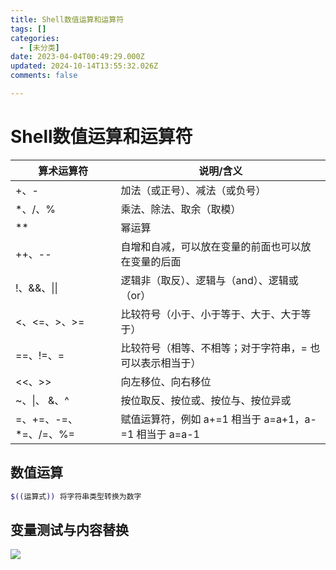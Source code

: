 ```yaml
---
title: Shell数值运算和运算符
tags: []
categories:
  - [未分类]
date: 2023-04-04T00:49:29.000Z
updated: 2024-10-14T13:55:32.026Z
comments: false

---
```


<!--more-->
# Shell数值运算和运算符

| 算术运算符            | 说明/含义                                                |
| --------------------- | -------------------------------------------------------- |
| +、-                  | 加法（或正号）、减法（或负号）                           |
| *、/、%               | 乘法、除法、取余（取模）                                 |
| **                    | 幂运算                                                   |
| ++、--                | 自增和自减，可以放在变量的前面也可以放在变量的后面       |
| !、&&、\|\|           | 逻辑非（取反）、逻辑与（and）、逻辑或（or）              |
| <、<=、>、>=          | 比较符号（小于、小于等于、大于、大于等于）               |
| ==、!=、=             | 比较符号（相等、不相等；对于字符串，= 也可以表示相当于） |
| <<、>>                | 向左移位、向右移位                                       |
| ~、\|、 &、^          | 按位取反、按位或、按位与、按位异或                       |
| =、+=、-=、*=、/=、%= | 赋值运算符，例如 a+=1 相当于 a=a+1，a-=1 相当于 a=a-1    |

## 数值运算

```bash
$((运算式)) 将字符串类型转换为数字
```

## 变量测试与内容替换

![](E:\markdown\图床\变量置换.png)